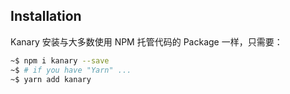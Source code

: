 ## Installation

Kanary 安装与大多数使用 NPM 托管代码的 Package 一样，只需要：

```bash
~$ npm i kanary --save
~$ # if you have "Yarn" ...
~$ yarn add kanary
```